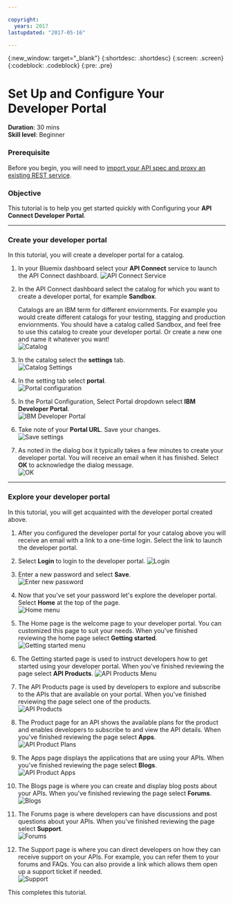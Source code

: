 ```yaml
---

copyright:
  years: 2017
lastupdated: "2017-05-16"

---
```



{:new_window: target="_blank"}
{:shortdesc: .shortdesc}
{:screen: .screen}
{:codeblock: .codeblock}
{:pre: .pre}

# Set Up and Configure Your Developer Portal
**Duration**: 30 mins  
**Skill level**: Beginner  

### Prerequisite
Before you begin, you will need to [import your API spec and proxy an existing REST service](https://github.com/ibm-apiconnect/getting-started/blob/master/bluemix/1a/README.md).

### Objective
This tutorial is to help you get started quickly with Configuring your **API Connect Developer Portal**. 

---

### Create your developer portal
In this tutorial, you will create a developer portal for a catalog.

1. In your Bluemix dashboard select your **API Connect** service to launch the API Connect dashboard.
![API Connect Service](images/1.1-Bluemix-Dashboard.png)

2. In the API Connect dashboard select the catalog for which you want to create a developer portal, for example **Sandbox**.

	Catalogs are an IBM term for different enviornments. For example you would create different catalogs for your testing, stagging and production enviornments. You should have a catalog called Sandbox, and feel free to use this catalog to create your developer portal. Or create a new one and name it whatever you want!  
![Catalog](images/1.2-APIC-Dashboard.png)

3. In the catalog select the **settings** tab.  
  ![Catalog Settings](images/1.3-catalog-settings.png)

4. In the setting tab select **portal**.  
  ![Portal configuration](images/1.4-catalog-portal.png)

5. In the Portal Configuration, Select Portal dropdown select **IBM Developer Portal**.  
  ![IBM Developer Portal](images/1.5-IBM-developer-portal.png) 

6. Take note of your **Portal URL**. Save your changes.  
  ![Save settings](images/1.6-save-settings.png)
  
7. As noted in the dialog box it typically takes a few minutes to create your developer portal. You will receive an email when it has finished. Select **OK** to acknowledge the dialog message.  
  ![OK](images/1.7-OK.png)

---

### Explore your developer portal
In this tutorial, you will get acquainted with the developer portal created above.

1. After you configured the developer portal for your catalog above you will receive an email with a link to a one-time login. Select the link to launch the developer portal.

2. Select **Login** to login to the developer portal. 
![Login](images/2.2-login.png)

3. Enter a new password and select **Save**.  
  ![Enter new password](images/2.3-password.png)

4. Now that you've set your password let's explore the developer portal. Select **Home** at the top of the page.  
  ![Home menu](images/2.4-pwsaved.png)

5. The Home page is the welcome page to your developer portal. You can customized this page to suit your needs.  When you've finished reviewing the home page select **Getting started**.   
  ![Getting started menu](images/2.5-home.png) 

6. The Getting started page is used to instruct developers how to get started using your developer portal.  When you've finished reviewing the page select **API Products**.
  ![API Products Menu](images/2.6-getting-started.png)

7. The API Products page is used by developers to explore and subscribe to the APIs that are available on your portal.  When you've finished reviewing the page select one of the products.  
  ![API Products](images/2.7-api-products.png)

8. The Product page for an API shows the available plans for the product and enables developers to subscribe to and view the API details.  When you've finished reviewing the page select **Apps**.  
  ![API Product Plans](images/2.8-api-plan.png)

9. The Apps page displays the applications that are using your APIs.  When you've finished reviewing the page select **Blogs**.  
  ![API Product Apps](images/2.9-apps.png)

10. The Blogs page is where you can create and display blog posts about your APIs.  When you've finished reviewing the page select **Forums**.  
  ![Blogs](images/2.10-blogs.png)
  
11. The Forums page is where developers can have discussions and post questions about your APIs.  When you've finished reviewing the page select **Support**.  
  ![Forums](images/2.11-forums.png)
  
12. The Support page is where you can direct developers on how they can receive support on your APIs. For example, you can refer them to your forums and FAQs. You can also provide a link which allows them open up a support ticket if needed.  
  ![Support](images/2.12-support.png)

This completes this tutorial.

  



  
